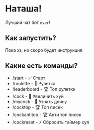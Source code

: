 # Наташа!

Лучший чат бот `ever`!

## Как запустить?

Пока хз, но скоро будет инструкция.

## Какие есть команды?

- /start - ✅ Старт
- /roulette - 🎲 Рулетка
- /leaderboard - 🏆 Топ рулетки
- /cock - 🍆 Увеличить хуй
- /mycock - 📏 Узнать длину
- /cocktop - 🏆 Топ писек
- /cockantitop - 🏆 Анти топ писек
- /cockreset - ⚡️ Сбросить таймер хуя
